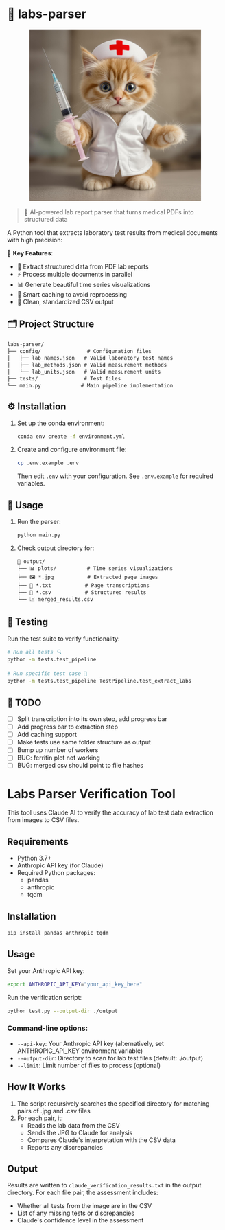 # 🧪 labs-parser

<p align="center">
  <img src="logo.jpg" alt="Labs Parser Logo" width="400"/>
</p>

> 🤖 AI-powered lab report parser that turns medical PDFs into structured data

A Python tool that extracts laboratory test results from medical documents with high precision:

🎯 **Key Features**:
- 📄 Extract structured data from PDF lab reports
- ⚡ Process multiple documents in parallel
- 📊 Generate beautiful time series visualizations
- 🔄 Smart caching to avoid reprocessing
- 📁 Clean, standardized CSV output

## 🗂️ Project Structure

```
labs-parser/
├── config/               # Configuration files
│   ├── lab_names.json   # Valid laboratory test names
│   ├── lab_methods.json # Valid measurement methods
│   └── lab_units.json   # Valid measurement units
├── tests/               # Test files
└── main.py             # Main pipeline implementation
```

## ⚙️ Installation

1. Set up the conda environment:
   ```sh
   conda env create -f environment.yml
   ```

2. Create and configure environment file:
   ```sh
   cp .env.example .env
   ```
   Then edit `.env` with your configuration. See `.env.example` for required variables.

## 🚀 Usage

1. Run the parser:
   ```sh
   python main.py
   ```

2. Check output directory for:
   ```
   📂 output/
   ├── 📊 plots/          # Time series visualizations
   ├── 🖼️ *.jpg           # Extracted page images
   ├── 📝 *.txt           # Page transcriptions
   ├── 📑 *.csv           # Structured results
   └── 📈 merged_results.csv
   ```

## 🧪 Testing

Run the test suite to verify functionality:

```sh
# Run all tests 🔍
python -m tests.test_pipeline

# Run specific test case 🎯
python -m tests.test_pipeline TestPipeline.test_extract_labs
```

## 📝 TODO

- [ ] Split transcription into its own step, add progress bar
- [ ] Add progress bar to extraction step
- [ ] Add caching support
- [ ] Make tests use same folder structure as output
- [ ] Bump up number of workers
- [ ] BUG: ferritin plot not working
- [ ] BUG: merged csv should point to file hashes

# Labs Parser Verification Tool

This tool uses Claude AI to verify the accuracy of lab test data extraction from images to CSV files.

## Requirements

- Python 3.7+
- Anthropic API key (for Claude)
- Required Python packages:
  - pandas
  - anthropic
  - tqdm

## Installation

```bash
pip install pandas anthropic tqdm
```

## Usage

Set your Anthropic API key:

```bash
export ANTHROPIC_API_KEY="your_api_key_here"
```

Run the verification script:

```bash
python test.py --output-dir ./output
```

### Command-line options:

- `--api-key`: Your Anthropic API key (alternatively, set ANTHROPIC_API_KEY environment variable)
- `--output-dir`: Directory to scan for lab test files (default: ./output)
- `--limit`: Limit number of files to process (optional)

## How It Works

1. The script recursively searches the specified directory for matching pairs of .jpg and .csv files
2. For each pair, it:
   - Reads the lab data from the CSV
   - Sends the JPG to Claude for analysis
   - Compares Claude's interpretation with the CSV data
   - Reports any discrepancies

## Output

Results are written to `claude_verification_results.txt` in the output directory. For each file pair, the assessment includes:
- Whether all tests from the image are in the CSV
- List of any missing tests or discrepancies
- Claude's confidence level in the assessment